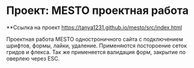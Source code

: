 # Проект: MESTO проектная работа

**Ссылка на проект  https://tanya1231.github.io/mesto/src/index.html

Проектная работа MESTO одностроничного сайта с подключением шрифтов, формы, лайки, удаление. Применяются постороение сеток гридов и флекса. Так же применяется валидация форм, закрытие по оверлею через ESC.
